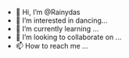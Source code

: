 - 👋 Hi, I’m @Rainydas
- 👀 I’m interested in dancing...
- 🌱 I’m currently learning ...
- 💞️ I’m looking to collaborate on ...
- 📫 How to reach me ...

<!---
Rainydas/Rainydas is a ✨ special ✨ repository because its `README.md` (this file) appears on your GitHub profile.
You can click the Preview link to take a look at your changes.
--->
